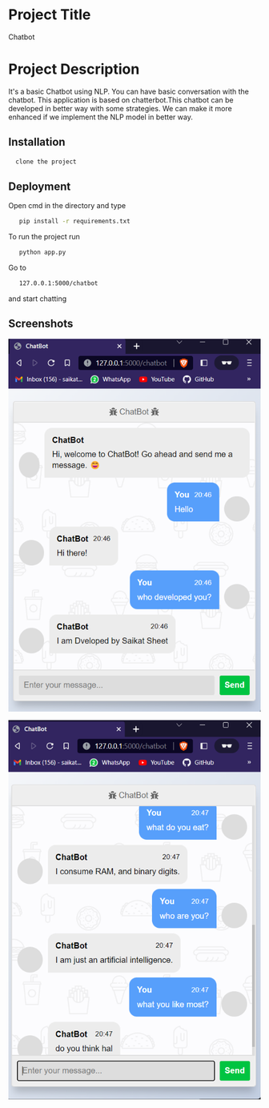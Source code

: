 
# Project Title

Chatbot

# Project Description

It's a basic Chatbot using NLP. You can have basic conversation with the chatbot. This application is based on chatterbot.This chatbot can be developed in better way with some strategies. We can make it more enhanced if we implement the NLP model in better way.










## Installation

```bash
  clone the project
```

    
## Deployment

Open cmd in the directory and type


```bash
   pip install -r requirements.txt
```
To run the project run

```bash
   python app.py
```
Go to

```bash
   127.0.0.1:5000/chatbot
```
and start chatting


## Screenshots

![App Screenshot](https://github.com/Saikat-SS24/NLP_Flask_AI_ChatBot/blob/main/chat1.png)

![App Screenshot](https://github.com/Saikat-SS24/NLP_Flask_AI_ChatBot/blob/main/chat2.png)

